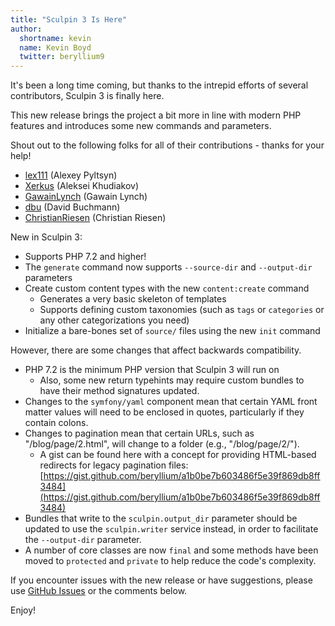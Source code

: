 ```yaml
---
title: "Sculpin 3 Is Here"
author:
  shortname: kevin
  name: Kevin Boyd
  twitter: beryllium9
---
```

It's been a long time coming, but thanks to the intrepid efforts of
several contributors, Sculpin 3 is finally here.

This new release brings the project a bit more in line with modern PHP
features and introduces some new commands and parameters.

Shout out to the following folks for all of their contributions - thanks
for your help!

* [lex111](https://github.com/lex111) (Alexey Pyltsyn)
* [Xerkus](https://github.com/Xerkus) (Aleksei Khudiakov)
* [GawainLynch](https://github.com/GawainLynch) (Gawain Lynch)
* [dbu](https://github.com/dbu) (David Buchmann)
* [ChristianRiesen](https://github.com/ChristianRiesen) (Christian Riesen)

New in Sculpin 3:

* Supports PHP 7.2 and higher!
* The `generate` command now supports `--source-dir` and `--output-dir`
  parameters
* Create custom content types with the new `content:create` command
  * Generates a very basic skeleton of templates
  * Supports defining custom taxonomies (such as `tags` or `categories`
    or any other categorizations you need)
* Initialize a bare-bones set of `source/` files using the new `init`
  command

However, there are some changes that affect backwards compatibility.

* PHP 7.2 is the minimum PHP version that Sculpin 3 will run on
  * Also, some new return typehints may require custom bundles to have
    their method signatures updated.
* Changes to the `symfony/yaml` component mean that certain YAML front
  matter values will need to be enclosed in quotes, particularly if they
  contain colons.
* Changes to pagination mean that certain URLs, such as
  "/blog/page/2.html", will change to a folder (e.g., "/blog/page/2/").
  * A gist can be found here with a concept for providing HTML-based
    redirects for legacy pagination files: [https://gist.github.com/beryllium/a1b0be7b603486f5e39f869db8ff3484](https://gist.github.com/beryllium/a1b0be7b603486f5e39f869db8ff3484)
* Bundles that write to the `sculpin.output_dir` parameter should be
  updated to use the `sculpin.writer` service instead, in order to
  facilitate the `--output-dir` parameter.
* A number of core classes are now `final` and some methods have been
  moved to `protected` and `private` to help reduce the code's
  complexity.

If you encounter issues with the new release or have suggestions, please
use [GitHub Issues](https://github.com/sculpin/sculpin/issues) or the
comments below.

Enjoy!